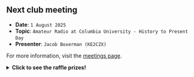 ## Next club meeting
* **Date**: `1 August 2025`
* **Topic**: `Amateur Radio at Columbia University - History to Present Day`
* **Presenter**: `Jacob Boxerman (KE2CZX)`

For more information, visit the [meetings page](/meetings.html).

<details>
  <summary><b>Click to see the raffle prizes!</b></summary>
  <table>
    <tr>
        <th>1st prize</th>
        <th>2nd prize</th>
        <th>3rd prize</th>
        <th>4th prize</th>
        <th>5th prize</th>
    </tr>
    <tr>
        <td><img src="/meetings/2025/raffle/202508-1.png" alt="image"></td>
        <td><img src="/meetings/2025/raffle/202508-2.png" alt="image"></td>
        <td><img src="/meetings/2025/raffle/202508-3.png" alt="image"></td>
        <td><img src="/meetings/2025/raffle/202508-4.png" alt="image"></td>
        <td><img src="/meetings/2025/raffle/202508-5.png" alt="image"></td>
    </tr>
    <tr>
        <td>ZEEWII DSO3D122CH 120MHz Oscilloscope</td>
        <td>USB Cable Tester with 2.4" Color Screen</td>
        <td>DC Pry Bar Multitool with Bi-Directional Ratchet</td>
        <td>220 MHz J-Pole Antenna</td>
        <td>DTAPE Laser Distance Meter</td>
    </tr>
  </table>  
</details>
